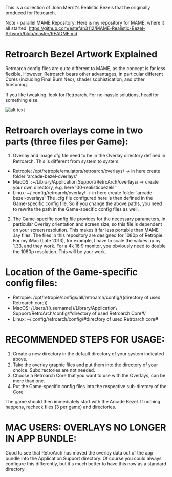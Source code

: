 This is a collection of John Merrit's Realistic Bezels that he originally produced for Retroarch.

Note - parallel MAME Repository:
Here is my repository for MAME, where it all started:
https://github.com/estefan3112/MAME-Realistic-Bezel-Artwork/blob/master/README.md

# Retroarch Bezel Artwork Explained

Retroarch config files are quite different to MAME, as the concept is far less flexible. However, Retroarch bears other advantages, in particular different Cores (including Final Burn Neo), shader sophistication, and other finetuning.

If you like tweaking, look for Retroarch. For no-hassle solutions, head for something else.

![alt text](/screenshots/1943.jpg "1943 with Overlay in Mac Metal Retroarch/Final Burn Neo on 4K monitor")

# Retroarch overlays come in two parts (three files per Game):

1. Overlay and image cfg file need to be in the Overlay directory defined in Retroarch. This is different from system to system:
- Retropie: /opt/retropie/emulators/retroarch/overlays/ -> in here create folder 'arcade-bezel-overlays'
- MacOS: :~/Library/Application Support/RetroArch/overlays/ -> create your own directory, e.g. here '00-realisticbezels'
- Linux: ~/.config/retroarch/overlay/ -> in here create folder 'arcade-bezel-overlays'
The .cfg file configured here is then defined in the Game-specific config file. So if you change the above paths, you need to rewrite the path in the Game-specific config files as well.

2. The Game-specific config file provides for the necessary parameters, in particular Overlay orientation and screen size, so this file is dependent on your screen resolution. This makes it far less portable than MAME .lay files.
The files in this repository are designed for 1080p of Retropie. For my iMac (Late 2013), for example, I have to scale the values up by 1.33, and they work. For a 4k 16:9 monitor, you obviously need to double the 1080p resolution.
This will be your work.

# Location of the Game-specific config files:
- Retropie: /opt/retropie/configs/all/retroarch/config/((directory of used Retroarch core))
- MacOS: /Users/((username))/Library/Application\ Support/RetroArch/config/#directory of used Retroarch Core#/
- Linux: ~/.config/retroarch/config/#directory of used Retroarch core#

# RECOMMENDED STEPS FOR USAGE:
1. Create a new directory in the default directory of your system indicated above.
2. Take the overlay graphic files and put them into the directory of your choice. Subdirectories are not needed.
3. Choose a Retroarch Core that you want to use with the Overlays, can be more than one.
4. Put the Game-specific config files into the respective sub-diretory of the Core.

The game should then immediately start with the Arcade Bezel. If nothing happens, recheck files (3 per game) and directories.

# MAC USERS: OVERLAYS NO LONGER IN APP BUNDLE:
Good to see that RetroArch has moved the overlay data out of the app bundle into the Application Support directory. Of course you could always configure this differently, but it's much better to have this now as a standard directory.
